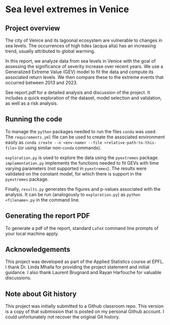 # Sea level extremes in Venice

## Project overview  

The city of Venice and its lagoonal ecosystem are vulnerable to changes in sea levels. The occurrences of high tides (acqua alta) has an increasing trend, usually attributed to global warming. 

In this report, we analyze data from sea levels in Venice with the goal of assessing the significance of severity increase over recent years. We use a Generalized Extreme Value (GEV) model to fit the data and compute its associated return levels. We then compare these to the extreme events that occurred between 2013 and 2023. 

See report.pdf for a detailed analysis and discussion of the project. It includes a quick exploration of the dataset, model selection and validation, as well as a risk analysis.

## Running the code 

To manage the `python` packages needed to run the files `conda` was used. The `requirements.yml` file can be used to create the associated environment easily as `conda create --n <env-name> --file <relative-path-to-this-file>` (or using similar non-`conda` commands).

`exploration.py` is used to explore the data using the `pyextremes` package. `implementation.py` implements the functions needed to fit GEVs with time varying parameters (not supported in `pyextremes`). The results were validated on the constant model, for which there is support in the `pyextremes` package. 

Finally, `results.py` generates the figures and p-values associated with the analysis. It can be run (analogously to `exploration.py`) as `python <filename>.py` in the command line. 

## Generating the report PDF
To generate a pdf of the report, standard `LaTeX` command line prompts of your local machine apply. 

## Acknowledgements
This project was developed as part of the Applied Statistics course at EPFL. I thank Dr. Linda Mhalla for providing the project statement and initial guidance. I also thank Laurent Brugnard and Rayan Harfouche for valuable discussions. 

## Note about Git history
This project was initially submitted to a Github classroom repo. This version is a copy of that submission that is posted on my personal Github account. I could unfortunately not recover the original Git history.  